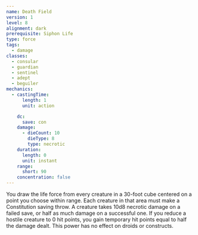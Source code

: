 ```yaml
---
name: Death Field
version: 1
level: 8
alignment: dark
prerequisite: Siphon Life
type: force
tags:
  - damage
classes:
  - consular
  - guardian
  - sentinel
  - adept
  - beguiler
mechanics:
  - castingTime:
      length: 1
      unit: action

    dc:
      save: con
    damage:
      - dieCount: 10
        dieType: 8
        type: necrotic
    duration:
      length: 0
      unit: instant
    range:
      short: 90
    concentration: false
---
```

You draw the life force from every creature in a 30-foot cube centered on a point you choose within range. Each creature in that area must make a Constitution saving throw. A creature takes 10d8 necrotic damage on a failed save, or half as much damage on a successful one. If you reduce a hostile creature to 0 hit points, you gain temporary hit points equal to half the damage dealt. This power has no effect on droids or constructs.
    